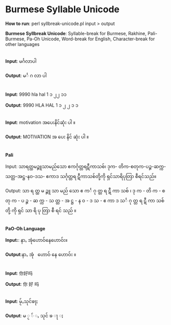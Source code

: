 Burmese Syllable Unicode
=====================

**How to run**: perl syllbreak-unicode.pl input > output

**Burmese Syllbreak Unicode**: Syllable-break for Burmese, Rakhine, Pali-Burmese, Pa-Oh Unicode, Word-break for English, Character-break for other languages <br /> <br />


**Input**: မင်္ဂလာပါ

**Output**: မင်္ ဂ လာ ပါ <br /> <br />


**Input**: 9990 hla hal 1 ၁ ၂၂ ၁၁

**Output**: 9990  HLA  HAL  1  ၁  ၂ ၂  ၁ ၁ <br /> <br />


**Input**: motivation အပေးနိင်ဆုံး ပါ ။

**Output**: MOTIVATION အ ပေး နိင် ဆုံး ပါ ။ <br /> <br />

**Pali**

Input: သာရတ္ထမဉ္ဇူသာမည်သော ဧကင်္ဂုတ္တရဋီကာသစ်၊ ဒုက- တိက-စတုက-ပဉ္ဇ-ဆက္က-သတ္တ-အဋ္ဌ-နဝ-ဒသ- ဧကာဒ သင်္ဂုတ္တရ ဋီကာသစ်တို့ကို ရှင်သာရိပုတြာ စီရင်သည်။

Output: သာ ရ တ္ထ မ ဉ္ဇူ သာ မည် သော   ဧ ကင်္ ဂု တ္တ ရ ဋီ ကာ သစ် ၊   ဒု က -   တိ က - စ တု က - ပ ဉ္ဇ - ဆ က္က - သ တ္တ - အ ဋ္ဌ - န ဝ - ဒ သ -   ဧ ကာ ဒ   သင်္ ဂု တ္တ ရ   ဋီ ကာ သစ် တို့ ကို   ရှင် သာ ရိ ပု တြာ   စီ ရင် သည် ။ <br /> <br />



**PaO-Oh Language**

**Input:**: နာꩻ အုံ‌‌ဟောဝ်နေဟောဝ်း။

**Output**:နာꩻ   အုံ ‌ ‌ ဟောဝ် နေ ဟောဝ်း ။<br /> <br />



**Input**: 你好吗

**Output**: 你 好 吗 <br /> <br />


**Input**: မႂ်ႇသုင်ၶႃႈ

**Output**: မ ႂ ် ႇ သုင် ၶ ႃ ႈ <br /> <br />
